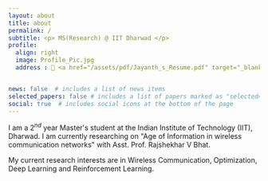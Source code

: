```yaml
---
layout: about
title: about
permalink: /
subtitle: <p> MS(Research) @ IIT Dharwad </p>
profile:
  align: right
  image: Profile_Pic.jpg
  address : 📄 <a href="/assets/pdf/Jayanth_s_Resume.pdf" target="_blank">Resume</a>


news: false  # includes a list of news items
selected_papers: false # includes a list of papers marked as "selected={true}"
social: true  # includes social icons at the bottom of the page
---
```


I am a $2^{nd}$ year Master's student at the Indian Institute of Technology (IIT), Dharwad. I am currently researching on "Age of Information in wireless communication networks" with Asst. Prof. Rajshekhar V Bhat.

My current research interests are in Wireless Communication, Optimization, Deep Learning and Reinforcement Learning.
